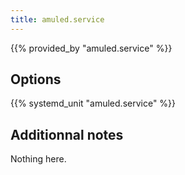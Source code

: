 ```yaml
---
title: amuled.service
---
```


{{% provided_by "amuled.service" %}}

## Options

{{% systemd_unit "amuled.service" %}}

## Additionnal notes

Nothing here.